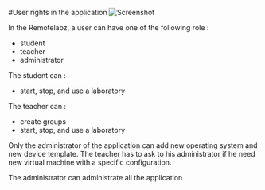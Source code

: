 #User rights in the application
![Screenshot](/images/User_indiv.png)

In the Remotelabz, a user can have one of the following role :
 
 * student
 * teacher
 * administrator

The student can :
 
 * start, stop, and use a laboratory
 
The teacher can :

 * create groups
 * start, stop, and use a laboratory

Only the administrator of the application can add new operating system and new device template. The teacher has to ask to his administrator if he need new virtual machine with a specific configuration.

The administrator can administrate all the application

